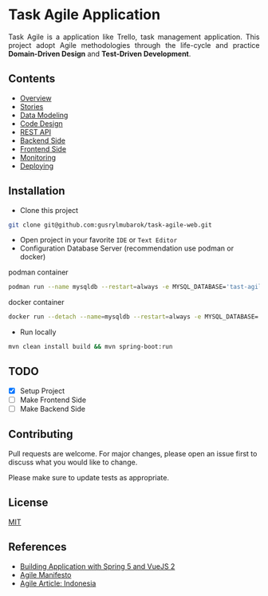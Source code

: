 # Task Agile Application

<p align="justify">
Task Agile is a application like Trello, task management application. This project adopt Agile methodologies 
through the life-cycle and practice <b>Domain-Driven Design</b> and <b>Test-Driven Development</b>.
</p>

## Contents
* [Overview](https://github.com/gusrylmubarok/task-agile-web/blob/main/LICENSE.md)
* [Stories](https://github.com/gusrylmubarok/task-agile-web/blob/main/documents/USERSTORIES.md)
* [Data Modeling](https://github.com/gusrylmubarok/task-agile-web/blob/main/documents/DATAMODELING.md)
* [Code Design](https://github.com/gusrylmubarok/task-agile-web/blob/main/documents/CODEDESIGN.md)
* [REST API](https://github.com/gusrylmubarok/task-agile-web/blob/main/documents/RESTAPI.md)
* [Backend Side]()
* [Frontend Side]()
* [Monitoring]()
* [Deploying]()

## Installation
* Clone this project
```bash
git clone git@github.com:gusrylmubarok/task-agile-web.git
```
* Open project in your favorite `IDE` or `Text Editor`
* Configuration Database Server (recommendation use podman or docker)

podman container
```bash
podman run --name mysqldb --restart=always -e MYSQL_DATABASE='tast-agiledb' -e MYSQL_USER='your-user' -e MYSQL_PASSWORD='your-password' -e MYSQL_ROOT_PASSWORD='root' -p 3306:3306 docker.io/library/mysql
```
docker container
```bash
docker run --detach --name=mysqldb --restart=always -e MYSQL_DATABASE='tast-agiledb' -e MYSQL_USER='your-user' -e MYSQL_PASSWORD='your-password' -e MYSQL_ROOT_PASSWORD='root' -p 3306:3306 --volume=/root/docker/mysqldb/conf.d:/etc/mysql/conf.d mysql:latest 
```

* Run locally
```bash
mvn clean install build && mvn spring-boot:run
```

## TODO
- [x] Setup Project
- [ ] Make Frontend Side
- [ ] Make Backend Side

## Contributing
Pull requests are welcome. For major changes, please open an issue first to discuss what you would like to change.

Please make sure to update tests as appropriate.

## License
[MIT](https://github.com/gusrylmubarok/task-agile-web/blob/main/LICENSE.md)

## References
- [Building Application with Spring 5 and VueJS 2](https://www.packtpub.com/free-ebook/building-applications-with-spring-5-and-vuejs-2/9781788836968)
- [Agile Manifesto](https://agilemanifesto.org/)
- [Agile Article: Indonesia](https://gusrylmubarok.medium.com/menyingkap-tabir-pengetahuan-metodologi-agile-37f40645ecf8)